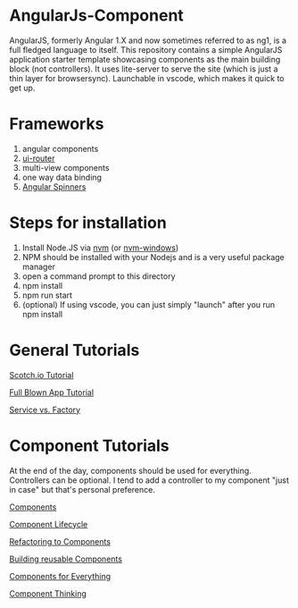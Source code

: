 # AngularJs-Component
AngularJS, formerly Angular 1.X and now sometimes referred to as ng1, is a full fledged language to itself. This repository contains a simple AngularJS application starter template showcasing components as the main building block (not controllers). It uses lite-server to serve the site (which is just a thin layer for browsersync). Launchable in vscode, which makes it quick to get up.

# Frameworks

1. angular components
2. [ui-router](https://ui-router.github.io/ng1/tutorial/helloworld)
3. multi-view components
4. one way data binding
5. [Angular Spinners](https://github.com/chevtek/angular-spinners/tree/gh-pages)

# Steps for installation
1. Install Node.JS via [nvm](https://github.com/creationix/nvm) (or [nvm-windows](https://github.com/coreybutler/nvm-windows))
2. NPM should be installed with your Nodejs and is a very useful package manager
3. open a command prompt to this directory 
4. npm install
5. npm run start
6. (optional) If using vscode, you can just simply "launch" after you run npm install

# General Tutorials

[Scotch.io Tutorial](https://scotch.io/courses/getting-started-with-angularjs-1x)

[Full Blown App Tutorial](https://github.com/toddmotto/angular-1-5-components-app)

[Service vs. Factory](https://blog.thoughtram.io/angular/2015/07/07/service-vs-factory-once-and-for-all.html)

# Component Tutorials

At the end of the day, components should be used for everything. Controllers can be optional. I tend to add a controller to my component "just in case" but that's personal preference.

[Components](https://toddmotto.com/exploring-the-angular-1-5-component-method/)

[Component Lifecycle](https://toddmotto.com/angular-1-5-lifecycle-hooks)

[Refactoring to Components](https://teropa.info/blog/2015/10/18/refactoring-angular-apps-to-components.html)

[Building reusable Components](https://www.sitepoint.com/building-angular-1-5-components/)

[Components for Everything](https://medium.com/the-startup-lab-blog/creating-highly-reusable-angularjs-components-9249f21c1938)

[Component Thinking](http://busypeoples.github.io/post/thinking-in-components-angular-js/)
